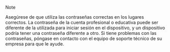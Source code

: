   > [!NOTE]
  > Asegúrese de que utiliza las contraseñas correctas en los lugares correctos. La contraseña de la cuenta profesional o educativa puede ser diferente de la utilizada para iniciar sesión en el dispositivo, y un dispositivo podría tener una contraseña diferente a otro. Si tiene problemas con las contraseñas, póngase en contacto con el equipo de soporte técnico de su empresa para que le ayude.
